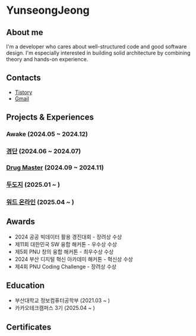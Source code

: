 YunseongJeong
=============
## About me
I'm a developer who cares about well-structured code and good software design. I'm especially interested in building solid architecture by combining theory and hands-on experience.

## Contacts
- [Tistory](https://yunseong.tistory.com/)
- [Gmail](mailto:dev.yunseong@gmail.com)

## Projects & Experiences
### Awake (2024.05 ~ 2024.12)
### [경단](https://github.com/Gyeongdan) (2024.06 ~ 2024.07)
### [Drug Master](https://github.com/orgs/drug-prometheus) (2024.09 ~ 2024.11)
### [두도지](https://github.com/team-dudoji) (2025.01 ~ )
### [워드 온라인](https://github.com/Apptive-Game-Team/WordOnlineServer) (2025.04 ~ )

## Awards
- 2024 공공 빅데이터 활용 경진대회 - 장려상 수상
- 제11회 대한민국 SW 융합 해커톤 - 우수상 수상
- 제5회 PNU 창의 융합 해커톤 - 최우수상 수상
- 2024 부산 디지털 혁신 아카데미 해커톤 - 혁신상 수상
- 제4회 PNU Coding Challenge - 장려상 수상

## Education
- 부산대학교 정보컴퓨터공학부 (2021.03 ~ )
- 카카오테크캠퍼스 3기 (2025.04 ~ )

## Certificates

